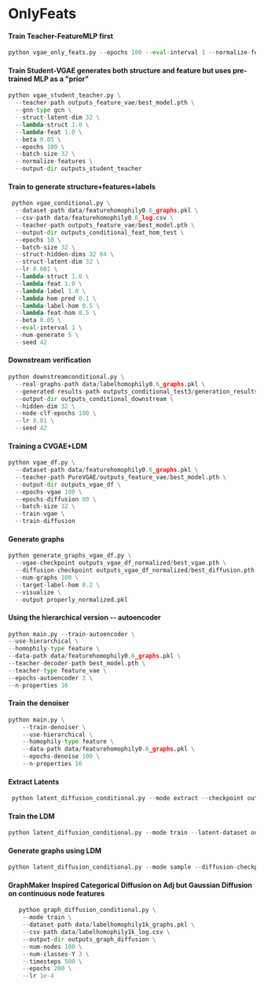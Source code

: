 # OnlyFeats

#### Train Teacher-FeatureMLP first

```python
python vgae_only_feats.py --epochs 100 --eval-interval 1 --normalize-features --hidden-dims 256 512 --latent-dim 512 --batch-size 512 --beta 0.1
```


#### Train Student-VGAE generates both structure and feature but uses pre-trained MLP as a "prior"

```python
python vgae_student_teacher.py \
  --teacher-path outputs_feature_vae/best_model.pth \
  --gnn-type gcn \
  --struct-latent-dim 32 \
  --lambda-struct 1.0 \
  --lambda-feat 1.0 \
  --beta 0.05 \
  --epochs 100 \
  --batch-size 32 \
  --normalize-features \
  --output-dir outputs_student_teacher
```

#### Train to generate structure+features+labels

```python
 python vgae_conditional.py \
  --dataset-path data/featurehomophily0.6_graphs.pkl \
  --csv-path data/featurehomophily0.6_log.csv \
  --teacher-path outputs_feature_vae/best_model.pth \
  --output-dir outputs_conditional_feat_hom_test \
  --epochs 10 \
  --batch-size 32 \
  --struct-hidden-dims 32 64 \
  --struct-latent-dim 32 \
  --lr 0.001 \
  --lambda-struct 1.0 \
  --lambda-feat 1.0 \
  --lambda-label 1.0 \
  --lambda-hom-pred 0.1 \
  --lambda-label-hom 0.5 \
  --lambda-feat-hom 0.5 \
  --beta 0.05 \
  --eval-interval 1 \
  --num-generate 5 \
  --seed 42
  ```

#### Downstream verification

```python
python downstreamconditional.py \
  --real-graphs-path data/labelhomophily0.6_graphs.pkl \
  --generated-results-path outputs_conditional_test3/generation_results.pkl \
  --output-dir outputs_conditional_downstream \
  --hidden-dim 32 \
  --node-clf-epochs 100 \
  --lr 0.01 \
  --seed 42
```
#### Training a CVGAE+LDM

```python
python vgae_df.py \
  --dataset-path data/featurehomophily0.6_graphs.pkl \
  --teacher-path PureVGAE/outputs_feature_vae/best_model.pth \
  --output-dir outputs_vgae_df \
  --epochs-vgae 100 \
  --epochs-diffusion 80 \
  --batch-size 32 \
  --train-vgae \
  --train-diffusion
  ```

#### Generate graphs

```python
python generate_graphs_vgae_df.py \
  --vgae-checkpoint outputs_vgae_df_normalized/best_vgae.pth \
  --diffusion-checkpoint outputs_vgae_df_normalized/best_diffusion.pth \
  --num-graphs 100 \
  --target-label-hom 0.2 \
  --visualize \
  --output properly_normalized.pkl
```

#### Using the hierarchical version -- autoencoder

```python
python main.py --train-autoencoder \
--use-hierarchical \
--homophily-type feature \
--data-path data/featurehomophily0.6_graphs.pkl \
--teacher-decoder-path best_model.pth \
--teacher-type feature_vae \
--epochs-autoencoder 3 \
--n-properties 16
```

#### Train the denoiser
```python
python main.py \
    --train-denoiser \
    --use-hierarchical \
    --homophily-type feature \
    --data-path data/featurehomophily0.6_graphs.pkl \
    --epochs-denoise 100 \
    --n-properties 16
```

#### Extract Latents
```python
 python latent_diffusion_conditional.py --mode extract --checkpoint outputs_conditional_feat_hom_test/best_model.pth --dataset-path data/labelhomophily1K_graphs.pkl --csv-path data/labelhomophily1K_log.csv --teacher-path   outputs_feature_vae/best_model.pth --latent-out outputs_latents/graph_latents.pt --batch-size 32
```


#### Train the LDM
```python
python latent_diffusion_conditional.py --mode train --latent-dataset outputs_latents/graph_latents.pt --output-dir outputs_diffusion --epochs 200 --timesteps 100 --lr 1e-4 --weight-decay 1e-4 --hidden-dim 256 --time-dim 128
```

#### Generate graphs using LDM

```python
python latent_diffusion_conditional.py --mode sample --diffusion-checkpoint outputs_diffusion/diffusion_model.pth --num-samples 2 --num-nodes 100 --target-label-hom 0.5 --struct-homophily 0.5 --feature-homophily 0.5 --target-density 0.1 --min-degree 1 --visualize --template-jitter 0.01
```
#### GraphMaker Inspired Categorical Diffusion on Adj but Gaussian Diffusion on continuous node features
```python
   python graph_diffusion_conditional.py \
    --mode train \
    --dataset-path data/labelhomophily1k_graphs.pkl \
    --csv-path data/labelhomophily1k_log.csv \
    --output-dir outputs_graph_diffusion \
    --num-nodes 100 \
    --num-classes-Y 3 \
    --timesteps 500 \
    --epochs 200 \
    --lr 1e-4
